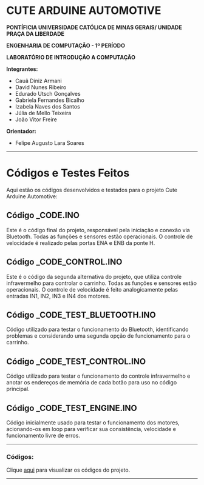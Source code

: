 # CUTE ARDUINE AUTOMOTIVE

**PONTÍFICIA UNIVERSIDADE CATÓLICA DE MINAS GERAIS/ UNIDADE PRAÇA DA LIBERDADE**

**ENGENHARIA DE COMPUTAÇÃO - 1º PERÍODO**

**LABORATÓRIO DE INTRODUÇÃO A COMPUTAÇÃO**

**Integrantes:**

- Cauã Diniz Armani
- David Nunes Ribeiro
- Edurado Utsch Gonçalves
- Gabriela Fernandes Bicalho
- Izabela Naves dos Santos
- Júlia de Mello Teixeira
- João Vitor Freire

**Orientador:**

- Felipe Augusto Lara Soares

---

# Códigos e Testes Feitos

Aqui estão os códigos desenvolvidos e testados para o projeto Cute Arduine Automotive:

## Código _CODE.INO

Este é o código final do projeto, responsável pela iniciação e conexão via Bluetooth. Todas as funções e sensores estão operacionais. O controle de velocidade é realizado pelas portas ENA e ENB da ponte H.

## Código _CODE_CONTROL.INO

Este é o código da segunda alternativa do projeto, que utiliza controle infravermelho para controlar o carrinho. Todas as funções e sensores estão operacionais. O controle de velocidade é feito analogicamente pelas entradas IN1, IN2, IN3 e IN4 dos motores.

## Código _CODE_TEST_BLUETOOTH.INO

Código utilizado para testar o funcionamento do Bluetooth, identificando problemas e considerando uma segunda opção de funcionamento para o carrinho.

## Código _CODE_TEST_CONTROL.INO

Código utilizado para testar o funcionamento do controle infravermelho e anotar os endereços de memória de cada botão para uso no código principal.

## Código _CODE_TEST_ENGINE.INO

Código inicialmente usado para testar o funcionamento dos motores, acionando-os em loop para verificar sua consistência, velocidade e funcionamento livre de erros.

---

### Códigos:

Clique [aqui](https://github.com/ICEI-PUC-Minas-EC-TI/ppl-ec-2024-1-p1-liec-t1-cute-arduine-automotive/tree/main/Codigo) para visualizar os códigos do projeto.

---
